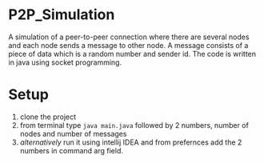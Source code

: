 # P2P_Simulation

A simulation of a peer-to-peer connection where there are several nodes and each node sends a message to other node.
A message consists of a piece of data which is a random number and sender id.
The code is written in java using socket programming.

# Setup
1. clone the project
2. from terminal type `java main.java` followed by 2 numbers, number of nodes and number of messages
3. _alternatively_ run it using intellij IDEA and from prefernces add the 2 numbers in command arg field.
